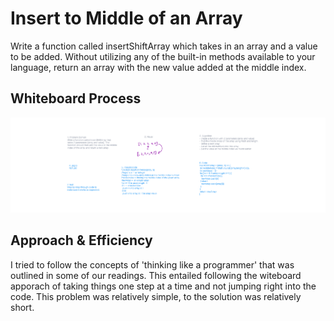 # Insert to Middle of an Array
Write a function called insertShiftArray which takes in an array and a value to be added. Without utilizing any of the built-in methods available to your language, return an array with the new value added at the middle index.

## Whiteboard Process
![alt whiteboard](../images/CF-Code-Challenge2.png)

## Approach & Efficiency

I tried to follow the concepts of 'thinking like a programmer' that was outlined in some of our readings. This entailed following the witeboard apporach of taking things one step at a time and not jumping right into the code. This problem was relatively simple, to the solution was relatively short. 